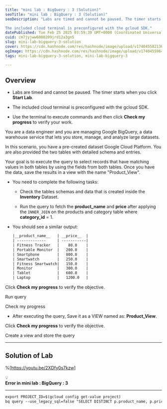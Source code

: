 ```yaml
---
title: "mini lab : BigQuery : 3 (Solution)"
seoTitle: "mini lab : BigQuery : 3 (Solution)"
seoDescription: "Labs are timed and cannot be paused. The timer starts when you click Start Lab.

The included cloud terminal is preconfigured with the gcloud SDK."
datePublished: Tue Feb 25 2025 03:59:39 GMT+0000 (Coordinated Universal Time)
cuid: cm7jyjww6000209jrd12a3gn5
slug: mini-lab-bigquery-3-solution
cover: https://cdn.hashnode.com/res/hashnode/image/upload/v1740455821367/e723a4c8-1aaa-45ab-bd5d-c6505cf94719.png
ogImage: https://cdn.hashnode.com/res/hashnode/image/upload/v1740455964619/7c58f19a-336d-4f82-9259-602c14f72490.png
tags: mini-lab-bigquery-3-solution, mini-lab-bigquery-3

---
```


## **Overview**

* Labs are timed and cannot be paused. The timer starts when you click **Start Lab**.
    
* The included cloud terminal is preconfigured with the gcloud SDK.
    
* Use the terminal to execute commands and then click **Check my progress** to verify your work.
    

You are a data engineer and you are managing Google BigQuery, a data warehouse service that lets you store, manage, and analyze large datasets.

In this scenario, you have a pre-created dataset Google Cloud Platform. You are also provided the two tables with detailed schema and entries.

Your goal is to execute the query to select records that have matching values in both tables by using the fields from both tables. Once you have the data, save the results in a view with the name "Product\_View".

* You need to complete the following tasks:
    
    * Check the tables schemas and data that is created inside the **Inventory** Dataset.
        
    * Run the query to fetch the **product\_name** and **price** after applying the `INNER_JOIN` on the products and category table where **category\_id** = 1.
        
* You should see a similar output:
    
    ```apache
    |__product_name__   | __price__  |
    | -------------     | -----------|
    | Fitness Tracker   |    80.0    |
    | Portable Monitor  |   200.0    |
    | Smartphone        |   800.0    |
    | Smartwatch        |   250.0    |
    | Fitness Smartwatch|   150.0    |
    | Monitor           |   300.0    |
    | Tablet            |   600.0    |
    | Laptop            |   1200.0   |
    ```
    

Click **Check my progress** to verify the objective.

Run query

Check my progress

* After executing the query, Save it as a VIEW named as: **Product\_View**.
    

Click **Check my progress** to verify the objective.

Create a view and store the query

---

## Solution of Lab

%[https://youtu.be/2XDfy0s7kzw] 

<div data-node-type="callout">
<div data-node-type="callout-emoji">💡</div>
<div data-node-type="callout-text"><strong>Error in mini lab : BigQuery : 3</strong></div>
</div>

---

```apache
export PROJECT_ID=$(gcloud config get-value project)
bq query --use_legacy_sql=false "SELECT DISTINCT p.product_name, p.price FROM \`$PROJECT_ID.Inventory.products\` AS p INNER JOIN \`$PROJECT_ID.Inventory.category\` AS c ON p.category_id = c.category_id WHERE p.category_id = 1;"
```